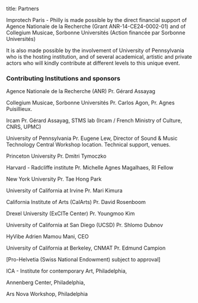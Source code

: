 title: Partners

Improtech Paris - Philly is made possible by the direct financial support of Agence Nationale de la Recherche (Grant ANR-14-CE24-0002-01) and of Collegium Musicae, Sorbonne Universités (Action financée par Sorbonne Universités)

It is also made possible by the involvement of University of Pennsylvania who is the hosting institution, and of several academical, artistic and private actors who will kindly contribute at different levels to this unique event.

### Contributing Institutions and sponsors

Agence Nationale de la Recherche (ANR) Pr. Gérard Assayag

Collegium Musicae, Sorbonne Universités Pr. Carlos Agon, Pr. Agnes Puisillieux.

Ircam Pr. Gérard Assayag, STMS lab (Ircam / French Ministry of Culture, CNRS, UPMC)

University of Pennsylvania Pr. Eugene Lew, Director of Sound & Music Technology Central Workshop location. Technical support, venues.

Princeton University Pr. Dmitri Tymoczko

Harvard - Radcliffe institute Pr. Michelle Agnes Magalhaes, RI Fellow

New York University Pr. Tae Hong Park

University of California at Irvine Pr. Mari Kimura

California Institute of Arts (CalArts) Pr. David Rosenboom

Drexel University (ExCITe Center) Pr. Youngmoo Kim

University of California at San Diego (UCSD) Pr. Shlomo Dubnov

HyVibe Adrien Mamou Mani, CEO

University of California at Berkeley, CNMAT Pr. Edmund Campion

[Pro-Helvetia (Swiss National Endowment) subject to approval]

ICA - Institute for contemporary Art, Philadelphia,

Annenberg Center, Philadelphia,

Ars Nova Workshop, Philadelphia
